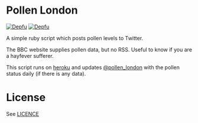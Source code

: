 # Pollen London

[![Depfu](https://badges.depfu.com/badges/fac26e344acb47c68f757e6c4891714d/overview.svg)](https://depfu.com/github/snowblink/pollen-london?project_id=5036)
[![Depfu](https://badges.depfu.com/badges/fac26e344acb47c68f757e6c4891714d/count.svg)](https://depfu.com/github/snowblink/pollen-london?project_id=5036)

A simple ruby script which posts pollen levels to Twitter.

The BBC website supplies pollen data, but no RSS.
Useful to know if you are a hayfever sufferer.

This script runs on [heroku](http://www.heroku.com) and updates [@pollen_london](http://twitter.com/pollen_london) with the pollen status daily (if there is any data).

# License
See [LICENCE](LICENCE)
